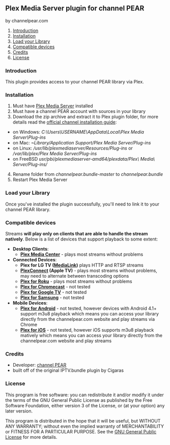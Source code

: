 ## Plex Media Server plugin for channel PEAR ##
by channelpear.com

1. [Introduction][1]
2. [Installation][2]
3. [Load your Library][3]
4. [Compatible devices][4]
5. [Credits][5]
6. [License][6]

### Introduction ###
This plugin provides access to your channel PEAR library via Plex.

### Installation ###
1. Must have [Plex Media Server][GetPlex] installed
2. Must have a channel PEAR account with sources in your library
3. Download the zip archive and extract it to Plex plugin folder, for more details read the [official channel installation guide](https://support.plex.tv/hc/en-us/articles/201187656-How-do-I-manually-install-a-channel-):
  * on Windows: *C:\Users\USERNAME\AppData\Local\Plex Media Server\Plug-ins*
  * on Mac: *~Library/Application Support/Plex Media Server/Plug-ins*
  * on Linux: */usr/lib/plexmediaserver/Resources/Plug-ins* or */var/lib/plex/Plex Media Server/Plug-ins*
  * on FreeBSD *usr/pbi/plexmediaserver-amd64/plexdata/Plex\ Media\ Server/Plug-ins/*
4. Rename folder from *channelpear.bundle-master* to *channelpear.bundle*
5. Restart Plex Media Server

### Load your Library ###
Once you've installed the plugin successfully, you'll need to link it to your channel PEAR library.

### Compatible devices ###
Streams **will play only on clients that are able to handle the stream natively**. Below is a list of devices that support playback to some extent:

* **Desktop Clients**:
  * **[Plex Media Center]** - plays most streams without problems
* **Connected Devices**:
  * **Plex for LG TV ([MediaLink])** plays HTTP and RTSP streams
  * **[PlexConnect](https://forums.plex.tv/index.php?/topic/69410-READ-BEFORE-POSTING) (Apple TV)** - plays most streams without problems, may need to alternate between transcoding options
  * **[Plex for Roku][GetPlex]** - plays most streams without problems
  * **[Plex for Chromecast][GetPlex]** - not tested
  * **[Plex for Google TV][GetPlex]** - not tested
  * **[Plex for Samsung][GetPlex]** - not tested
* **Mobile Devices**:
  * **[Plex for Android][GetPlex]** - not tested, however devices with Android 4.1+ support m3u8 playback which means you can access your library directly from the channelpear.com website and play streams via Chrome
  * **[Plex for iOS][GetPlex]** - not tested, however iOS supports m3u8 playback matively which means you can access your library directly from the channelpear.com website and play streams

### Credits ###
* Developer: [channel PEAR]
* built off of the original IPTV.bundle plugin by Cigaras

### License ###
This program is free software: you can redistribute it and/or modify it under the terms of the GNU General Public License as published by the Free Software Foundation, either version 3 of the License, or (at your option) any later version.

This program is distributed in the hope that it will be useful, but WITHOUT ANY WARRANTY; without even the implied warranty of MERCHANTABILITY or FITNESS FOR A PARTICULAR PURPOSE. See the [GNU General Public License](http://www.gnu.org/copyleft/gpl.html) for more details.

  [1]: #introduction "Introduction"
  [2]: #installation "Installation"
  [3]: #load-your-library "Load your Library"
  [4]: #compatible-devices "Compatible devices"
  [5]: #credits "Credits"
  [6]: #license "License"
  [channel PEAR]: https://channelpear.com/
  [IPTV]: http://en.wikipedia.org/wiki/IPTV
  [GetPlex]: https://www.plex.tv/downloads
  [Plex Web]: https://support.plex.tv/hc/en-us/articles/200288666-Opening-Plex-Web-App
  [Plex Media Center]: https://support.plex.tv/hc/en-us/articles/201142378--Deprecated-Plex-Media-Center-Windows-OS-X
  [MediaLink]: http://www.plexapp.com/medialink
